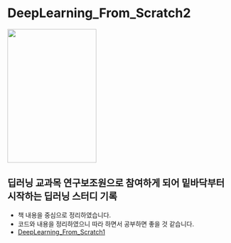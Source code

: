 # DeepLearning_From_Scratch2

<img src = 'https://github.com/Junoflows/DeepLearning_From_Scatch2/assets/108385417/0e8d00ec-0636-48e0-81e7-9d1935b599e8' width = 200 height = 300>

## 딥러닝 교과목 연구보조원으로 참여하게 되어 밑바닥부터 시작하는 딥러닝 스터디 기록
+ 책 내용을 중심으로 정리하였습니다.
+ 코드와 내용을 정리하였으니 따라 하면서 공부하면 좋을 것 같습니다.
+ [DeepLearning_From_Scratch1](https://github.com/Junoflows/DeepLearning_From_Scratch1)
